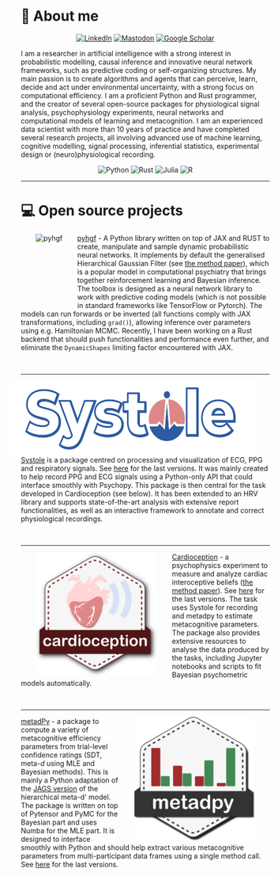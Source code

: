 # :book: About me

<div align="center">
  
[![LinkedIn](https://img.shields.io/badge/linkedin-%230077B5.svg?style=for-the-badge&logo=linkedin&logoColor=white)](https://www.linkedin.com/in/nicolas-legrand-9b70342a9/)
[![Mastodon](https://img.shields.io/badge/-MASTODON-%232B90D9?style=for-the-badge&logo=mastodon&logoColor=white)](https://mastodon.social/@nicolegrand)
[![Google Scholar](https://img.shields.io/badge/Google%20Scholar-4285F4?style=for-the-badge&logo=google-scholar&logoColor=white)](https://scholar.google.fr/citations?user=buFy4tAAAAAJ&hl=fr)

</div>


I am a researcher in artificial intelligence with a strong interest in probabilistic modelling, causal inference and innovative neural network frameworks, such as predictive coding or self-organizing structures. My main passion is to create algorithms and agents that can perceive, learn, decide and act under environmental uncertainty, with a strong focus on computational efficiency. I am a proficient Python and Rust programmer, and the creator of several open-source packages for physiological signal analysis, psychophysiology experiments, neural networks and computational models of learning and metacognition. I am an experienced data scientist with more than 10 years of practice and have completed several research projects, all involving advanced use of machine learning, cognitive modelling, signal processing, inferential statistics, experimental design or (neuro)physiological recording.

<div align="center">
  
![Python](https://img.shields.io/badge/python-3670A0?style=for-the-badge&logo=python&logoColor=ffdd54)
![Rust](https://img.shields.io/badge/rust-%23000000.svg?style=for-the-badge&logo=rust&logoColor=white)
![Julia](https://img.shields.io/badge/-Julia-9558B2?style=for-the-badge&logo=julia&logoColor=white)
![R](https://img.shields.io/badge/r-%23276DC3.svg?style=for-the-badge&logo=r&logoColor=white)

</div>

---

# :computer: Open source projects

<img src="https://github.com/ilabcode/pyhgf/blob/master/docs/source/images/logo.svg" align="left" alt="pyhgf" height="150" HSPACE=30>

[pyhgf](https://github.com/ilabcode/pyhgf) - A Python library written on top of JAX and RUST to create, manipulate and sample dynamic probabilistic neural networks. It implements by default the generalised Hierarchical Gaussian Filter (see [the method paper](https://arxiv.org/abs/2305.10937)), which is a popular model in computational psychiatry that brings together reinforcement learning and Bayesian inference. The toolbox is designed as a neural network library to work with predictive coding models (which is not possible in standard frameworks like TensorFlow or Pytorch). The models can run forwards or be inverted (all functions comply with JAX transformations, including `grad()`), allowing inference over parameters using e.g. Hamiltonian MCMC. Recently, I have been working on a Rust backend that should push functionalities and performance even further, and eliminate the `DynamicShapes` limiting factor encountered with JAX.

<br clear="left"/>

---

<img src="https://github.com/LegrandNico/systole/blob/master/docs/source/images/logo.svg" align="right" alt="metadpy" height="150" HSPACE=30>

[Systole](https://github.com/embodied-computation-group/systole) is a package centred on processing and visualization of ECG, PPG and respiratory signals. See [here](https://github.com/LegrandNico/systole) for the last versions. It was mainly created to help record PPG and ECG signals using a Python-only API that could interface smoothly with Psychopy. This package is then central for the task developed in Cardioception (see below). It has been extended to an HRV library and supports state-of-the-art analysis with extensive report functionalities, as well as an interactive framework to annotate and correct physiological recordings.

<br clear="right"/>
  
---

<img src="https://github.com/LegrandNico/cardioception/blob/main/docs/source/images/logo.png" align="left" alt="metadpy" height="250" HSPACE=30>

[Cardioception](https://github.com/embodied-computation-group/cardioception) - a psychophysics experiment to measure and analyze cardiac interoceptive beliefs ([the method paper](https://www.sciencedirect.com/science/article/pii/S0301051121002325)). See [here](https://github.com/LegrandNico/cardioception) for the last versions. The task uses Systole for recording and metadpy to estimate metacognitive parameters. The package also provides extensive resources to analyse the data produced by the tasks, including Jupyter notebooks and scripts to fit Bayesian psychometric models automatically.

<br clear="left"/>

---

<img src="https://github.com/LegrandNico/metadpy/raw/master/docs/source/images/logo.png" align="right" alt="metadpy" height="250" HSPACE=30>

[metadPy](https://github.com/embodied-computation-group/metadpy) - a package to compute a variety of metacognitive efficiency parameters from trial-level confidence ratings (SDT, meta-*d* using MLE and Bayesian methods). This is mainly a Python adaptation of the [JAGS version](https://github.com/metacoglab/HMeta-d) of the hierarchical meta-d' model. The package is written on top of Pytensor and PyMC for the Bayesian part and uses Numba for the MLE part. It is designed to interface smoothly with Python and should help extract various metacognitive parameters from multi-participant data frames using a single method call. See [here](https://github.com/LegrandNico/metadpy) for the last versions.
